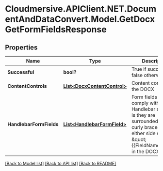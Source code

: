 # Cloudmersive.APIClient.NET.DocumentAndDataConvert.Model.GetDocxGetFormFieldsResponse
## Properties

Name | Type | Description | Notes
------------ | ------------- | ------------- | -------------
**Successful** | **bool?** | True if successful, false otherwise | [optional] 
**ContentControls** | [**List&lt;DocxContentControl&gt;**](DocxContentControl.md) | Content controls in the DOCX | [optional] 
**HandlebarFormFields** | [**List&lt;HandlebarFormField&gt;**](HandlebarFormField.md) | Form fields that comply with the Handlebar style, that is they are surrounded by two curly braces on either side such as \&quot;{{FieldName}}\&quot;, in the DOCX | [optional] 

[[Back to Model list]](../README.md#documentation-for-models) [[Back to API list]](../README.md#documentation-for-api-endpoints) [[Back to README]](../README.md)

